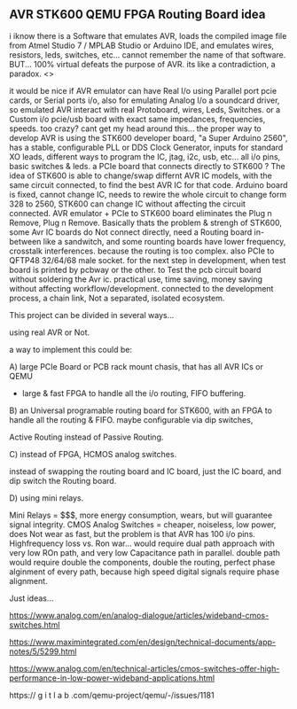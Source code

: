 ## AVR STK600 QEMU FPGA Routing Board idea

i iknow there is a Software that emulates AVR, 
loads the compiled image file from Atmel Studio 7 / MPLAB Studio or Arduino IDE,
and emulates wires, resistors, leds, switches, etc...
cannot remember the name of that software.
BUT...
100% virtual defeats the purpose of AVR.
its like a contradiction, a paradox. <>

it would be nice if AVR emulator can have Real I/o
using Parallel port pcie cards,
or Serial ports i/o,
also for emulating Analog I/o a soundcard driver,
so emulated AVR interact with real Protoboard, wires, Leds, Switches.
or a Custom i/o pcie/usb board with exact same impedances, frequencies, speeds.
too crazy?
cant get my head around this...
the proper way to develop AVR is using the STK600 developer board, "a Super Arduino 2560",
has a stable, configurable PLL or DDS Clock Generator,
inputs for standard XO leads, different ways to program the IC, jtag, i2c, usb, etc...
all i/o pins,
basic switches & leds.
a PCIe board that connects directly to STK600 ?
The idea of STK600 is able to change/swap differnt AVR IC models,
with the same circuit connected, to find the best AVR IC for that code.
Arduino board is fixed, cannot change IC, needs to rewire the whole circuit to change form 328 to 2560,
STK600 can change IC without affecting the circuit connected.
AVR emulator + PCIe to STK600 board eliminates the Plug n Remove, Plug n Remove.
Basically thats the problem & strengh of STK600,
some Avr IC boards do Not connect directly, need a Routing board in-between like a sandwitch, and some rounting boards have lower frequency, crosstalk interferences.
because the routing is too complex.
also PCIe to QFTP48 32/64/68 male socket.
for the next step in development,
when test board is printed by pcbway or the other.
to Test the pcb circuit board without soldering the Avr ic.
practical use, time saving, money saving without affecting workflow/development.
connected to the development process, a chain link, Not a separated, isolated ecosystem.


This project can be divided in several ways...

using real AVR or Not.

a way to implement this could be:

A) large PCIe Board or PCB rack mount chasis,
that has all AVR ICs or QEMU
+ large & fast FPGA to handle all the i/o routing, FIFO buffering.

B) an Universal programable routing board for STK600,
with an FPGA to handle all the routing & FIFO.
maybe configurable via dip switches, 

Active Routing instead of Passive Routing.

C) instead of FPGA, HCMOS analog switches.

instead of swapping the routing board and IC board, just the IC board, 
and dip switch the Routing board.

D) using mini relays.


Mini Relays = $$$, more energy consumption, wears, but will guarantee signal integrity.
CMOS Analog Switches = cheaper, noiseless, low power, does Not wear as fast,
but the problem is that AVR has 100 i/o pins.
Highfrequency loss vs. Ron war... would require dual path approach with very low ROn path, and very low Capacitance path in parallel.
double path would require double the components, double the routing, perfect phase alginment of every path, because high speed digital signals require phase alignment.

Just ideas... 

https://www.analog.com/en/analog-dialogue/articles/wideband-cmos-switches.html

https://www.maximintegrated.com/en/design/technical-documents/app-notes/5/5299.html

https://www.analog.com/en/technical-articles/cmos-switches-offer-high-performance-in-low-power-wideband-applications.html


https://
g i t l a b
.com/qemu-project/qemu/-/issues/1181
